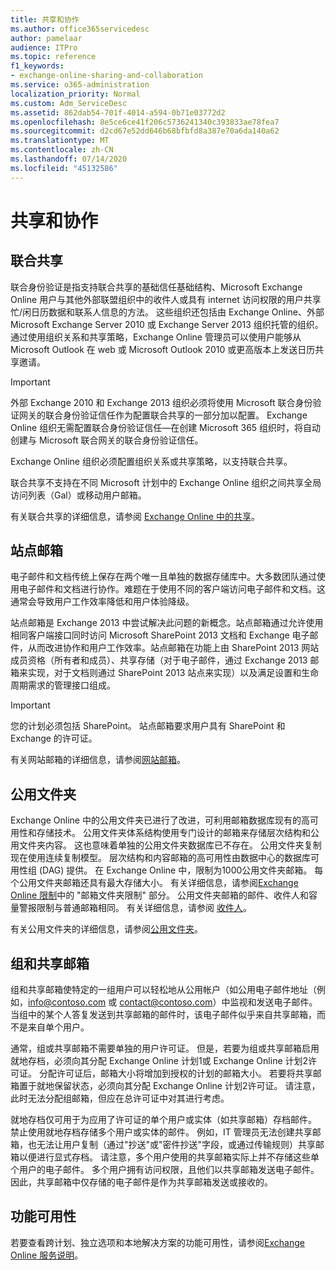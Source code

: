 ```yaml
---
title: 共享和协作
ms.author: office365servicedesc
author: pamelaar
audience: ITPro
ms.topic: reference
f1_keywords:
- exchange-online-sharing-and-collaboration
ms.service: o365-administration
localization_priority: Normal
ms.custom: Adm_ServiceDesc
ms.assetid: 862dab54-701f-4014-a594-0b71e03772d2
ms.openlocfilehash: 8e5ce6ce41f206c5736241340c393833ae78fea7
ms.sourcegitcommit: d2cd67e52dd646b68bfbfd8a387e70a6da140a62
ms.translationtype: MT
ms.contentlocale: zh-CN
ms.lasthandoff: 07/14/2020
ms.locfileid: "45132586"
---
```

# <a name="sharing-and-collaboration"></a>共享和协作

## <a name="federated-sharing"></a>联合共享

联合身份验证是指支持联合共享的基础信任基础结构、Microsoft Exchange Online 用户与其他外部联盟组织中的收件人或具有 internet 访问权限的用户共享忙/闲日历数据和联系人信息的方法。 这些组织还包括由 Exchange Online、外部 Microsoft Exchange Server 2010 或 Exchange Server 2013 组织托管的组织。 通过使用组织关系和共享策略，Exchange Online 管理员可以使用户能够从 Microsoft Outlook 在 web 或 Microsoft Outlook 2010 或更高版本上发送日历共享邀请。
  
> [!IMPORTANT]
>  外部 Exchange 2010 和 Exchange 2013 组织必须将使用 Microsoft 联合身份验证网关的联合身份验证信任作为配置联合共享的一部分加以配置。 Exchange Online 组织无需配置联合身份验证信任—在创建 Microsoft 365 组织时，将自动创建与 Microsoft 联合网关的联合身份验证信任。 
>
>  Exchange Online 组织必须配置组织关系或共享策略，以支持联合共享。 
>
>  联合共享不支持在不同 Microsoft 计划中的 Exchange Online 组织之间共享全局访问列表（Gal）或移动用户邮箱。 
  
有关联合共享的详细信息，请参阅 [Exchange Online 中的共享](https://go.microsoft.com/fwlink/p/?LinkId=271774)。
  
## <a name="site-mailboxes"></a>站点邮箱

电子邮件和文档传统上保存在两个唯一且单独的数据存储库中。大多数团队通过使用电子邮件和文档进行协作。难题在于使用不同的客户端访问电子邮件和文档。这通常会导致用户工作效率降低和用户体验降级。
  
站点邮箱是 Exchange 2013 中尝试解决此问题的新概念。站点邮箱通过允许使用相同客户端接口同时访问 Microsoft SharePoint 2013 文档和 Exchange 电子邮件，从而改进协作和用户工作效率。站点邮箱在功能上由 SharePoint 2013 网站成员资格（所有者和成员）、共享存储（对于电子邮件，通过 Exchange 2013 邮箱来实现，对于文档则通过 SharePoint 2013 站点来实现）以及满足设置和生命周期需求的管理接口组成。
  
> [!IMPORTANT]
> 您的计划必须包括 SharePoint。 站点邮箱要求用户具有 SharePoint 和 Exchange 的许可证。 
  
有关网站邮箱的详细信息，请参阅[网站邮箱](https://go.microsoft.com/fwlink/p/?LinkId=271789)。
  
## <a name="public-folders"></a>公用文件夹

Exchange Online 中的公用文件夹已进行了改进，可利用邮箱数据库现有的高可用性和存储技术。 公用文件夹体系结构使用专门设计的邮箱来存储层次结构和公用文件夹内容。 这也意味着单独的公用文件夹数据库已不存在。 公用文件夹复制现在使用连续复制模型。 层次结构和内容邮箱的高可用性由数据中心的数据库可用性组 (DAG) 提供。 在 Exchange Online 中，限制为1000公用文件夹邮箱。 每个公用文件夹邮箱还具有最大存储大小。 有关详细信息，请参阅[Exchange Online 限制](exchange-online-limits.md)中的 "邮箱文件夹限制" 部分。 公用文件夹邮箱的邮件、收件人和容量警报限制与普通邮箱相同。 有关详细信息，请参阅 [收件人](recipients.md)。 
  
有关公用文件夹的详细信息，请参阅[公用文件夹](https://go.microsoft.com/fwlink/p/?LinkId=271790)。
  
## <a name="group-and-shared-mailboxes"></a>组和共享邮箱

组和共享邮箱使特定的一组用户可以轻松地从公用帐户（如公用电子邮件地址（例如，info@contoso.com 或 contact@contoso.com）中监视和发送电子邮件。 当组中的某个人答复发送到共享邮箱的邮件时，该电子邮件似乎来自共享邮箱，而不是来自单个用户。
  
通常，组或共享邮箱不需要单独的用户许可证。 但是，若要为组或共享邮箱启用就地存档，必须向其分配 Exchange Online 计划1或 Exchange Online 计划2许可证。 分配许可证后，邮箱大小将增加到授权的计划的邮箱大小。 若要将共享邮箱置于就地保留状态，必须向其分配 Exchange Online 计划2许可证。 请注意，此时无法分配组邮箱，但应在总许可证中对其进行考虑。
  
就地存档仅可用于为应用了许可证的单个用户或实体（如共享邮箱）存档邮件。 禁止使用就地存档存储多个用户或实体的邮件。 例如，IT 管理员无法创建共享邮箱，也无法让用户复制（通过"抄送"或"密件抄送"字段，或通过传输规则）共享邮箱以便进行显式存档。 请注意，多个用户使用的共享邮箱实际上并不存储这些单个用户的电子邮件。 多个用户拥有访问权限，且他们以共享邮箱发送电子邮件。 因此，共享邮箱中仅存储的电子邮件是作为共享邮箱发送或接收的。
  
## <a name="feature-availability"></a>功能可用性

若要查看跨计划、独立选项和本地解决方案的功能可用性，请参阅[Exchange Online 服务说明](exchange-online-service-description.md)。
  

